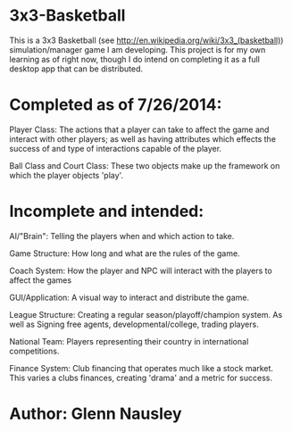 3x3-Basketball
==============
This is a 3x3 Basketball (see http://en.wikipedia.org/wiki/3x3_(basketball)) simulation/manager game I am developing. This project
is for my own learning as of right now, though I do intend on completing it as a full desktop app that can be distributed.

Completed as of 7/26/2014:
=============
Player Class:
  The actions that a player can take to affect the game and interact with other players; as well as having attributes which
  effects the success of and type of interactions capable of the player.

Ball Class and Court Class:
  These two objects make up the framework on which the player objects 'play'.
  
Incomplete and intended:
=============
AI/"Brain":
  Telling the players when and which action to take.
  
Game Structure:
  How long and what are the rules of the game.
  
Coach System:
  How the player and NPC will interact with the players to affect the games
  
GUI/Application:
  A visual way to interact and distribute the game.
  
League Structure:
  Creating a regular season/playoff/champion system. As well as Signing free agents, developmental/college, trading players.
  
National Team:
  Players representing their country in international competitions.
  
Finance System:
  Club financing that operates much like a stock market. This varies a clubs finances, creating 'drama' and a metric for success.
  
  

Author: Glenn Nausley
======================
 
  
  
